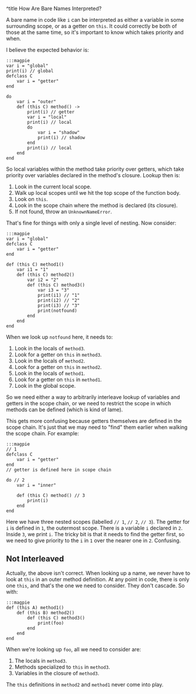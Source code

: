 ^title How Are Bare Names Interpreted?

A bare name in code like `i` can be interpreted as either a variable in some surrounding scope, or as a getter on `this`. It could correctly be both of those at the same time, so it's important to know which takes priority and when.

I believe the expected behavior is:

    :::magpie
    var i = "global"
    print(i) // global
    defclass C
        var i = "getter"
    end

    do
        var i = "outer"
        def (this C) method() ->
            print(i) // getter
            var i = "local"
            print(i) // local
            do
                var i = "shadow"
                print(i) // shadow
            end
            print(i) // local
        end
    end

So local variables within the method take priority over getters, which take priority over variables declared in the method's closure. Lookup then is:

1.  Look in the current local scope.
2.  Walk up local scopes until we hit the top scope of the function body.
3.  Look on `this`.
4.  Look in the scope chain where the method is declared (its closure).
5.  If not found, throw an `UnknownNameError`.

That's fine for things with only a single level of nesting. Now consider:

    :::magpie
    var i = "global"
    defclass C
        var i = "getter"
    end

    def (this C) method1()
        var i1 = "1"
        def (this C) method2()
            var i2 = "2"
            def (this C) method3()
                var i3 = "3"
                print(i1) // "1"
                print(i2) // "2"
                print(i3) // "3"
                print(notfound)
            end
        end
    end

When we look up `notfound` here, it needs to:

1.  Look in the locals of `method3`.
2.  Look for a getter on `this` in `method3`.
3.  Look in the locals of `method2`.
4.  Look for a getter on `this` in `method2`.
5.  Look in the locals of `method1`.
6.  Look for a getter on `this` in `method1`.
7.  Look in the global scope.

So we need either a way to arbitrarily interleave lookup of variables and getters in the scope chain, or we need to restrict the scope in which methods can be defined (which is kind of lame).

This gets more confusing because getters themselves are defined in the scope chain. It's just that we may need to "find" them earlier when walking the scope chain. For example:

    :::magpie
    // 1
    defclass C
        var i = "getter"
    end
    // getter is defined here in scope chain

    do // 2
        var i = "inner"

        def (this C) method() // 3
            print(i)
        end
    end

Here we have three nested scopes (labelled `// 1`, `// 2`, `// 3`). The getter for `i` is defined in `1`, the outermost scope. There is a variable `i` declared in `2`. Inside `3`, we print `i`. The tricky bit is that it needs to find the getter first, so we need to give priority to the `i` in `1` over the nearer one in `2`. Confusing.

## Not Interleaved

Actually, the above isn't correct. When looking up a name, we never have to look at `this` in an outer method definition. At any point in code, there is only one `this`, and that's the one we need to consider. They don't cascade. So with:

    :::magpie
    def (this A) method1()
        def (this B) method2()
            def (this C) method3()
                print(foo)
            end
        end
    end

When we're looking up `foo`, all we need to consider are:

1.  The locals in `method3`.
2.  Methods specialized to `this` in `method3`.
3.  Variables in the closure of `method3`.

The `this` definitions in `method2` and `method1` never come into play.